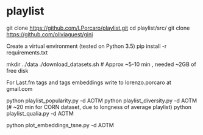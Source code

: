 # playlist


git clone https://github.com/LPorcaro/playlist.git
cd playlist/src/
git clone https://github.com/oliviaguest/gini

Create a virtual environment (tested on Python 3.5)
pip install -r requirements.txt
 
 mkdir ../data
  ./download_datasets.sh # Approx ~5-10 min , needed ~2GB of free disk
  
For Last.fm tags and tags embeddings write to lorenzo.porcaro at gmail.com


python playlist_popularity.py -d AOTM
python playlist_diversity.py -d AOTM  (# ~20 min for CORN dataset, due to longness of average playlist) 
python playlist_qualia.py -d AOTM 

python plot_embeddings_tsne.py -d AOTM
